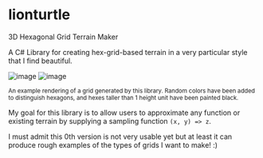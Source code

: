 # lionturtle
3D Hexagonal Grid Terrain Maker

A C# Library for creating hex-grid-based terrain in a very particular style that I find beautiful.

![image](https://github.com/pmuren/lionturtle/assets/4354850/16135e43-e0ea-4afe-b239-054cb3a313d6)
![image](https://github.com/pmuren/lionturtle/assets/4354850/4729e2f5-c439-4c99-8c79-9070d9fc5f0b)

<sup> An example rendering of a grid generated by this library. Random colors have been added to distinguish hexagons, and hexes taller than 1 height unit have been painted black. </sup>

My goal for this library is to allow users to approximate any function or existing terrain by supplying a sampling function
`(x, y) => z`.

I must admit this 0th version is not very usable yet but at least it can produce rough examples of the types of grids I want to make! :)
